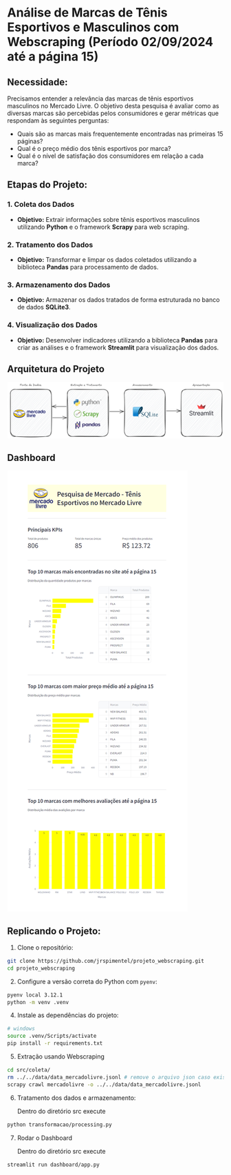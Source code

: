 # Análise de Marcas de Tênis Esportivos e Masculinos com Webscraping (Período 02/09/2024 até a página 15)

## **Necessidade**: 

Precisamos entender a relevância das marcas de tênis esportivos masculinos no Mercado Livre. O objetivo desta pesquisa é avaliar como as diversas marcas são percebidas pelos consumidores e gerar métricas que respondam às seguintes perguntas:

- Quais são as marcas mais frequentemente encontradas nas primeiras 15 páginas?
- Qual é o preço médio dos tênis esportivos por marca?
- Qual é o nível de satisfação dos consumidores em relação a cada marca?

## Etapas do Projeto:

### 1. Coleta dos Dados
- **Objetivo:** Extrair informações sobre tênis esportivos masculinos utilizando **Python** e o framework **Scrapy** para web scraping.

### 2. Tratamento dos Dados
- **Objetivo:** Transformar e limpar os dados coletados utilizando a biblioteca **Pandas** para processamento de dados.

### 3. Armazenamento dos Dados
- **Objetivo:** Armazenar os dados tratados de forma estruturada no banco de dados **SQLite3**.

### 4. Visualização dos Dados
- **Objetivo:** Desenvolver indicadores utilizando a biblioteca **Pandas** para criar as análises e o framework **Streamlit** para visualização dos dados.

## Arquitetura do Projeto

![arquitetura](/pics/arquitetura.png)

## Dashboard

![dashboard](pics/app_streamlit.png)

## Replicando o Projeto:

1. Clone o repositório:

```bash
git clone https://github.com/jrspimentel/projeto_webscraping.git
cd projeto_webscraping
```
 2. Configure a versão correta do Python com `pyenv`:
```bash
pyenv local 3.12.1
python -m venv .venv
```
4. Instale as dependências do projeto:
```bash
# windows
source .venv/Scripts/activate 
pip install -r requirements.txt
```
5. Extração usando Webscraping
```bash
cd src/coleta/ 
rm ../../data/data_mercadolivre.jsonl # remove o arquivo json caso exista
scrapy crawl mercadolivre -o ../../data/data_mercadolivre.jsonl

```

6. Tratamento dos dados e armazenamento:

    Dentro do diretório src execute
```bash
python transformacao/processing.py
```
7. Rodar o Dashboard

    Dentro do diretório src execute
```bash
streamlit run dashboard/app.py
````